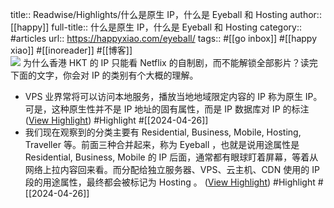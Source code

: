 title:: Readwise/Highlights/什么是原生 IP，什么是 Eyeball 和 Hosting
author:: [[happy]]
full-title:: 什么是原生 IP，什么是 Eyeball 和 Hosting
category:: #articles
url:: https://happyxiao.com/eyeball/
tags:: #[[go inbox]] #[[happy xiao]] #[[inoreader]] #[[博客]]  
![](https://happyxiao.com/wp-content/uploads/2024/04/photo1695081709.jpeg)
为什么香港 HKT 的 IP 只能看 Netflix 的自制剧，而不能解锁全部影片？读完下面的文字，你会对 IP 的类别有个大概的理解。

- VPS 业界常将可以访问本地服务，播放当地地域限定内容的 IP 称为原生 IP。 可是，这种原生性并不是 IP 地址的固有属性，而是 IP 数据库对 IP 的标注 ([View Highlight](https://read.readwise.io/read/01hwcat21jbq59qkyj4a1h7m45)) #Highlight #[[2024-04-26]]
- 我们现在观察到的分类主要有 Residential, Business, Mobile, Hosting, Traveller 等。前面三种合并起来，称为 Eyeball ，也就是说用途属性是 Residential, Business, Mobile 的 IP 后面，通常都有眼球盯着屏幕，等着从网络上拉内容回来看。而分配给独立服务器、VPS、云主机、CDN 使用的 IP 段的用途属性，最终都会被标记为 Hosting 。 ([View Highlight](https://read.readwise.io/read/01hwcawd4qx7cxkyv2vy5922je)) #Highlight #[[2024-04-26]]